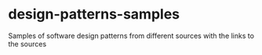 # design-patterns-samples
Samples of software design patterns from different sources with the links to the sources
